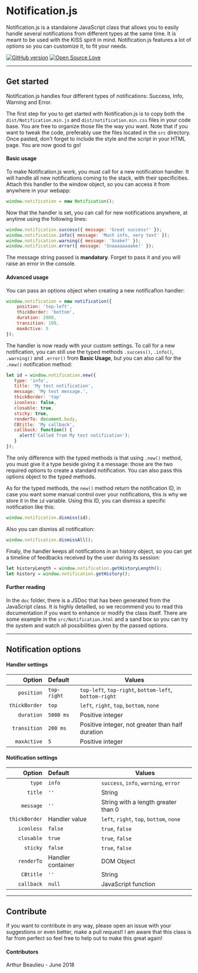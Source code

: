 # Notification.js

Notification.js is a standalone JavaScript class that allows you to easily handle several notifications from different types at the same time. It is meant to be used with the KISS spirit in mind. Notification.js features a lot of options so you can customize it, to fit your needs.

[![GitHub version](https://badge.fury.io/gh/boennemann%2Fbadges.svg)](https://github.com/ArthurBeaulieu/Notification.js) [![Open Source Love](https://badges.frapsoft.com/os/gpl/gpl.svg?v=102)](https://github.com/ArthurBeaulieu/Notification.js)

---

## Get started

Notification.js handles four different types of notifications: Success, Info, Warning and Error.

The first step for you to get started with Notification.js is to copy both the `dist/Notification.min.js` and `dist/notification.min.css` files in your code base. You are free to organize those file the way you want. Note that if you want to tweak the code, preferably use the files located in the `src` directory. Once pasted, don't forget to include the style and the script in your HTML page. You are now good to go!

#### Basic usage

To make Notification.js work, you must call for a new notification handler. It will handle all new notifications coming to the stack, with their specificities. Attach this handler to the window object, so you can access it from anywhere in your webapp:

```javascript
window.notification = new Notification();
```

Now that the handler is set, you can call for new notifications anywhere, at anytime using the following lines:

```javascript
window.notification.success({ message: 'Great success!' });
window.notification.info({ message: 'Much info, very text' });
window.notification.warning({ message: 'Snake?' });
window.notification.error({ message: 'Snaaaaaaaake!' });
```

The message string passed is **mandatory**. Forget to pass it and you will raise an error in the console.

#### Advanced usage

You can pass an options object when creating a new notificafion handler:

```javascript
window.notification = new notification({
    position: 'top-left',
    thickBorder: 'bottom',
    duration: 2000,
    transition: 100,
    maxActive: 5
});
```

The handler is now ready with your custom settings. To call for a new notification, you can still use the typed methods `.success()`, `.info()`, `.warning()` and `.error()` from **Basic Usage**, but you can also call for the `.new()` notification method:

```JavaScript
let id = window.notification.new({
   type: 'info',
   title: 'My test notification',
   message: 'My test message.',
   thickBorder: 'top'
   iconless: false,
   closable: true,
   sticky: true,
   renderTo: document.body,
   CBtitle: 'My callback',
   callback: function() {
     alert('Called from My test notification');
   }
});
```
The only difference with the typed methods is that using `.new()` method, you must give it a type beside giving it a message: those are the two required options to create a standard notification. You can also pass this options object to the typed methods.

As for the typed methods, the `new()` method return the notification ID, in case you want some manual control over your notifications, this is why we store it in the `id` variable. Using this ID, you can dismiss a specific notification like this:

```JavaScript
window.notification.dismiss(id);
```

Also you can dismiss all notification:

```JavaScript
window.notification.dismissAll();
```

Finaly, the handler keeps all notifications in an history object, so you can get a timeline of feedbacks received by the user during its session:

```javascript
let historyLength = window.notification.getHistoryLength();
let history = window.notification.getHistory();
```

#### Further reading

In the `doc` folder, there is a JSDoc that has been generated from the JavaScript class. It is highly detailled, so we recommend you to read this documentation if you want to enhance or modify the class itself. There are some example in the `src/Notification.html` and a sand box so you can try the system and watch all possibilities given by the passed options.

---

## Notification options

#### Handler settings

| Option        | Default     | Values                                                 |
| -------------:|:----------- | ------------------------------------------------------ |
| `position`    | `top-right` | `top-left`, `top-right`, `bottom-left`, `bottom-right` |
| `thickBorder` | `top`       | `left`, `right`, `top`, `bottom`, `none`               |
| `duration`    | `5000 ms`   | Positive integer                                       |
| `transition`  | `200 ms`    | Positive integer, not greater than half duration       |
| `maxActive`   | `5`         | Positive integer                                       |

#### Notification settings

| Option        | Default           | Values                                   |
| -------------:|:----------------- | -----------------------------------------|
| `type`        | `info`            | `success`, `info`, `warning`, `error`    |
| `title`       | `''`              | String                                   |
| `message`     | `''`              | String with a length greater than 0      |
| `thickBorder` | Handler value     | `left`, `right`, `top`, `bottom`, `none` |
| `iconless`    | `false`           | `true`, `false`                          |
| `closable`    | `true`            | `true`, `false`                          |
| `sticky`      | `false`           | `true`, `false`                          |
| `renderTo`    | Handler container | DOM Object                               |
| `CBtitle`     | `''`              | String                                   |
| `callback`    | `null`            | JavaScript function                      |

---

## Contribute

If you want to contribute in any way, please open an issue with your suggestions or even better, make a pull request! I am aware that this class is far from perfect so feel free to help out to make this great again!

#### Contributors

Arthur Beaulieu - June 2018
